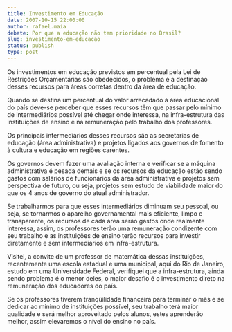 ```yaml
---
title: Investimento em Educação
date: 2007-10-15 22:00:00
author: rafael.maia
debate: Por que a educação não tem prioridade no Brasil?
slug: investimento-em-educacao
status: publish 
type: post
---
```


Os investimentos em educação previstos em percentual pela Lei de Restrições Orçamentárias são obedecidos, o problema é a destinação desses recursos para áreas corretas dentro da área de educação.  

  

Quando se destina um percentual do valor arrecadado à área educacional do país deve-se perceber que esses recursos têm que passar pelo mínimo de intermediários possível até chegar onde interessa, na infra-estrutura das instituições de ensino e na remuneração pelo trabalho dos professores.  

  

Os principais intermediários desses recursos são as secretarias de educação (área administrativa) e projetos ligados aos governos de fomento à cultura e educação em regiões carentes.   

  

Os governos devem fazer uma avaliação interna e verificar se a máquina administrativa é pesada demais e se os recursos da educação estão sendo gastos com salários de funcionários da área administrativa e projetos sem perspectiva de futuro, ou seja, projetos sem estudo de viabilidade maior do que os 4 anos de governo do atual administrador.   

  

Se trabalharmos para que esses intermediários diminuam seu pessoal, ou seja, se tornarmos o aparelho governamental mais eficiente, limpo e transparente, os recursos de cada área serão gastos onde realmente interessa, assim, os professores terão uma remuneração condizente com seu trabalho e as instituições de ensino terão recursos para investir diretamente e sem intermediários em infra-estrutura.  

  

Visitei, a convite de um professor de matemática dessas instituições, recentemente uma escola estadual e uma municipal, aqui do Rio de Janeiro, estudo em uma Universidade Federal, verifiquei que a infra-estrutura, ainda sendo problema é o menor deles, o maior desafio é o investimento direto na remuneração dos educadores do país.   

  

Se os professores tiverem tranqüilidade financeira para terminar o mês e se dedicar ao mínimo de instituições possível, seu trabalho terá maior qualidade e será melhor aproveitado pelos alunos, estes aprenderão melhor, assim elevaremos o nível do ensino no país.   

  

  

